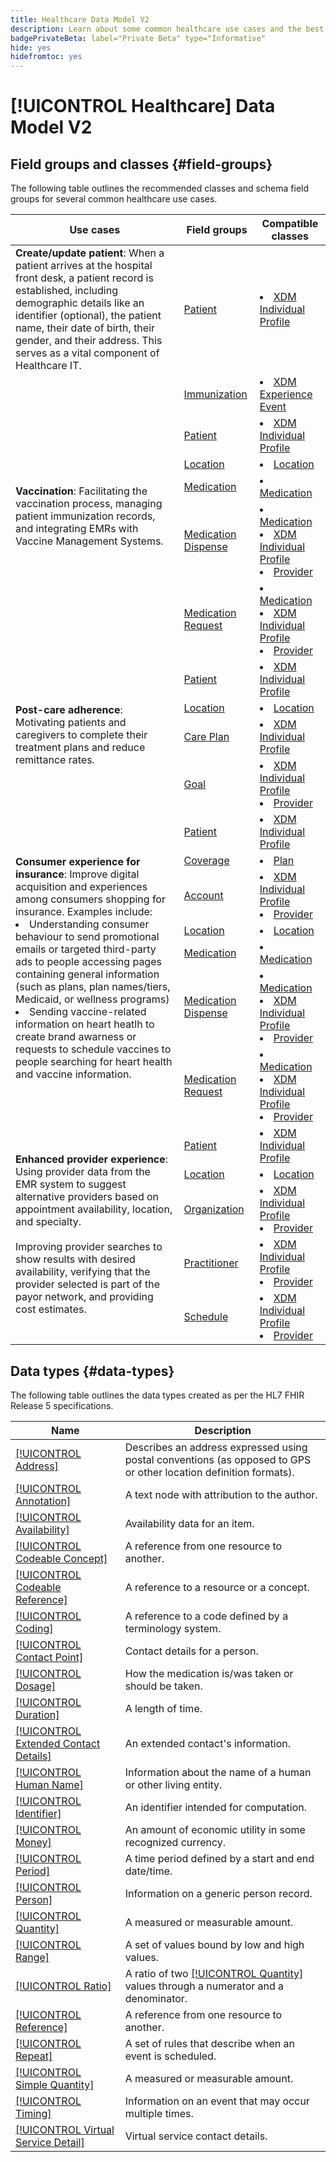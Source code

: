 ```yaml
---
title: Healthcare Data Model V2
description: Learn about some common healthcare use cases and the best classes, related field groups, and datatypes to use.
badgePrivateBeta: label="Private Beta" type="Informative"
hide: yes
hidefromtoc: yes
---
```

# [!UICONTROL Healthcare] Data Model V2

## Field groups and classes {#field-groups}

The following table outlines the recommended classes and schema field groups for several common healthcare use cases.

<table>
  <thead>
    <tr>
      <th>Use cases</th>
      <th>Field groups</th>
      <th>Compatible classes</th>
    </tr>
  </thead>
  <tbody>
    <tr>
      <td><strong>Create/update patient</strong>: When a patient arrives at the hospital front desk, a patient record is established, including demographic details like an identifier (optional), the patient name, their date of birth, their gender, and their address. This serves as a vital component of Healthcare IT.</td>
      <td><a href="../../field-groups/profile/healthcare-patient.md">Patient</a></td>
      <td>
        <li><a href="../../classes/individual-profile.md">XDM Individual Profile</a></li>
      </td>
    </tr>
    <tr>
      <td rowspan="6"><strong>Vaccination</strong>: Facilitating the vaccination process, managing patient immunization records, and integrating EMRs with Vaccine Management Systems.</td>
      <td><a href="../../field-groups/event/healthcare-immunization.md">Immunization</a></td>
      <td>
        <li><a href="../../classes/experienceevent.md">XDM Experience Event</a></li>
      </td>
    </tr>
    <tr>
      <td><a href="../../field-groups/profile/healthcare-patient.md">Patient</a></td>
      <td>
        <li><a href="../../classes/individual-profile.md">XDM Individual Profile</a></li>
      </td>
    </tr>
    <tr>
      <td><a href="../../field-groups/location/healthcare-location.md">Location</a></td>
      <td>
        <li><a href="../../classes/location.md">Location</a></li>
      </td>
    </tr>
    <tr>
      <td><a href="../../field-groups/medication/healthcare-medication-v2.md">Medication</a></td>
      <td>
        <li><a href="../../classes/medication.md">Medication</a></li>
      </td>
    </tr>
    <tr>
      <td><a href="../../field-groups/medication/healthcare-medication-dispense.md">Medication Dispense</a></td>
      <td>
        <li><a href="../../classes/medication.md">Medication</a></li>
        <li><a href="../../classes/individual-profile.md">XDM Individual Profile</a></li>
        <li><a href="../../classes/provider.md">Provider</a></li>
      </td>
    </tr>
    <tr>
      <td><a href="../../field-groups/medication/healthcare-medication-request.md">Medication Request</a></td>
      <td>
        <li><a href="../../classes/medication.md">Medication</a></li>
        <li><a href="../../classes/individual-profile.md">XDM Individual Profile</a></li>
        <li><a href="../../classes/provider.md">Provider</a></li>
      </td>
    </tr>
    <tr>
      <td rowspan="4"><strong>Post-care adherence</strong>: Motivating patients and caregivers to complete their treatment plans and reduce remittance rates.</td>
      <td><a href="../../field-groups/profile/healthcare-patient.md">Patient</a></td>
      <td>
        <li><a href="../../classes/individual-profile.md">XDM Individual Profile</a></li>
      </td>
    </tr>
    <tr>
      <td><a href="../../field-groups/location/healthcare-location.md">Location</a></td>
      <td>
        <li><a href="../../classes/location.md">Location</a></li>
      </td>
    </tr>
    <tr>
      <td><a href="../../field-groups/profile/healthcare-care-plan.md">Care Plan</a></td>
      <td>
        <li><a href="../../classes/individual-profile.md">XDM Individual Profile</a></li>
      </td>
    </tr>
    <tr>
      <td><a href="../../field-groups/profile/healthcare-goal.md">Goal</a></td>
      <td>
        <li><a href="../../classes/individual-profile.md">XDM Individual Profile</a></li>
        <li><a href="../../classes/provider.md">Provider</a></li>
      </td>
    </tr>
    <tr>
      <td rowspan="7"><strong>Consumer experience for insurance</strong>: Improve digital acquisition and experiences among consumers shopping for insurance. Examples include: 
        <li> Understanding consumer behaviour to send promotional emails or targeted third-party ads to people accessing pages containing general information (such as plans, plan names/tiers, Medicaid, or wellness programs)
        </li> 
        <li> Sending vaccine-related information on heart heatlh to create brand awarness or requests to schedule vaccines to people searching for heart health and vaccine information.
        </li>
      </td>
      <td><a href="../../field-groups/profile/healthcare-patient.md">Patient</a></td>
      <td>
        <li><a href="../../classes/individual-profile.md">XDM Individual Profile</a></li>
      </td>
    </tr>
    <tr>
      <td><a href="../../field-groups/plan/healthcare-coverage.md">Coverage</a></td>
      <td>
        <li><a href="../../classes/plan.md">Plan</a></li>
      </td>
    </tr>
    <tr>
      <td><a href="../../field-groups/profile/healthcare-account.md">Account</a></td>
      <td>
        <li><a href="../../classes/individual-profile.md">XDM Individual Profile</a></li>
        <li><a href="../../classes/provider.md">Provider</a></li>
      </td>
    </tr>
    <tr>
      <td><a href="../../field-groups/location/healthcare-location.md">Location</a></td>
      <td>
        <li><a href="../../classes/location.md">Location</a></li>
      </td>
    </tr>
      <tr>
      <td><a href="../../field-groups/medication/healthcare-medication-v2.md">Medication</a></td>
      <td>
        <li><a href="../../classes/medication.md">Medication</a></li>
      </td>
    </tr>
    <tr>
      <td><a href="../../field-groups/medication/healthcare-medication-dispense.md">Medication Dispense</a></td>
      <td>
        <li><a href="../../classes/medication.md">Medication</a></li>
        <li><a href="../../classes/individual-profile.md">XDM Individual Profile</a></li>
        <li><a href="../../classes/provider.md">Provider</a></li>
      </td>
    </tr>
    <tr>
      <td><a href="../../field-groups/medication/healthcare-medication-request.md">Medication Request</a></td>
      <td>
        <li><a href="../../classes/medication.md">Medication</a></li>
        <li><a href="../../classes/individual-profile.md">XDM Individual Profile</a></li>
        <li><a href="../../classes/provider.md">Provider</a></li>
      </td>
    </tr>
    <tr>
      <td rowspan="5"><strong>Enhanced provider experience</strong>: Using provider data from the EMR system to suggest alternative providers based on appointment availability, location, and specialty. <br> <br>Improving provider searches to show results with desired availability, verifying that the provider selected is part of the payor network, and providing cost estimates.
      </td>
      <td><a href="../../field-groups/profile/healthcare-patient.md">Patient</a></td>
      <td>
        <li><a href="../../classes/individual-profile.md">XDM Individual Profile</a></li>
      </td>
    </tr>
    <tr>
      <td><a href="../../field-groups/location/healthcare-location.md">Location</a></td>
      <td>
        <li><a href="../../classes/location.md">Location</a></li>
      </td>
    </tr>
    <tr>
      <td><a href="../../field-groups/profile/healthcare-organization.md">Organization</a></td>
      <td>
        <li><a href="../../classes/individual-profile.md">XDM Individual Profile</a></li>
        <li><a href="../../classes/provider.md">Provider</a></li>
      </td>
    </tr>
    <tr>
      <td><a href="../../field-groups/profile/healthcare-practioner.md">Practitioner</a></td>
      <td>
        <li><a href="../../classes/individual-profile.md">XDM Individual Profile</a></li>
        <li><a href="../../classes/provider.md">Provider</a></li>
      </td>
    </tr>
    <tr>
      <td><a href="../../field-groups/profile/healthcare-schedule.md">Schedule</a></td>
      <td>
        <li><a href="../../classes/individual-profile.md">XDM Individual Profile</a></li>
        <li><a href="../../classes/provider.md">Provider</a></li>
      </td>
    </tr>
  </tbody>
</table>

## Data types {#data-types}

The following table outlines the data types created as per the HL7 FHIR Release 5 specifications.

| Name | Description | 
| --- | --- |
| [[!UICONTROL Address]](../../data-types/healthcare/address.md) | Describes an address expressed using postal conventions (as opposed to GPS or other location definition formats). |
| [[!UICONTROL Annotation]](../../data-types/healthcare/annotation.md) | A text node with attribution to the author. |
| [[!UICONTROL Availability]](../../data-types/healthcare/availability.md) | Availability data for an item. |
| [[!UICONTROL Codeable Concept]](../../data-types/healthcare/codeable-concept.md) | A reference from one resource to another. |
| [[!UICONTROL Codeable Reference]](../../data-types/healthcare/codeable-reference.md) | A reference to a resource or a concept. |
| [[!UICONTROL Coding]](../../data-types/healthcare/coding.md) | A reference to a code defined by a terminology system. |
| [[!UICONTROL Contact Point]](../../data-types/healthcare/contact-point.md) | Contact details for a person. |
| [[!UICONTROL Dosage]](../../data-types/healthcare/dosage.md) | How the medication is/was taken or should be taken. |
| [[!UICONTROL Duration]](../../data-types/healthcare/duration.md) | A length of time. |
| [[!UICONTROL Extended Contact Details]](../../data-types/healthcare/extended-contact-detail.md) | An extended contact's information. |
| [[!UICONTROL Human Name]](../../data-types/healthcare/human-name.md) | Information about the name of a human or other living entity. |
| [[!UICONTROL Identifier]](../../data-types/healthcare/identifier.md) | An identifier intended for computation. |
| [[!UICONTROL Money]](../../data-types/healthcare/money.md) | An amount of economic utility in some recognized currency. |
| [[!UICONTROL Period]](../../data-types/healthcare/period.md) | A time period defined by a start and end date/time. |
| [[!UICONTROL Person]](../../data-types/healthcare/person.md) | Information on a generic person record. |
| [[!UICONTROL Quantity]](../../data-types/healthcare/quantity.md) | A measured or measurable amount. |
| [[!UICONTROL Range]](../../data-types/healthcare/range.md) | A set of values bound by low and high values. |
| [[!UICONTROL Ratio]](../../data-types/healthcare/ratio.md) | A ratio of two [[!UICONTROL Quantity]](../healthcare/quantity.md) values through a numerator and a denominator. |
| [[!UICONTROL Reference]](../../data-types/healthcare/reference.md) | A reference from one resource to another. |
| [[!UICONTROL Repeat]](../../data-types/healthcare/repeat.md) | A set of rules that describe when an event is scheduled. |
| [[!UICONTROL Simple Quantity]](../../data-types/healthcare/simple-quantity.md) | A measured or measurable amount. |
| [[!UICONTROL Timing]](../../data-types/healthcare/timing.md) | Information on an event that may occur multiple times. |
| [[!UICONTROL Virtual Service Detail]](../../data-types/healthcare/virtual-service-detail.md) | Virtual service contact details. |
